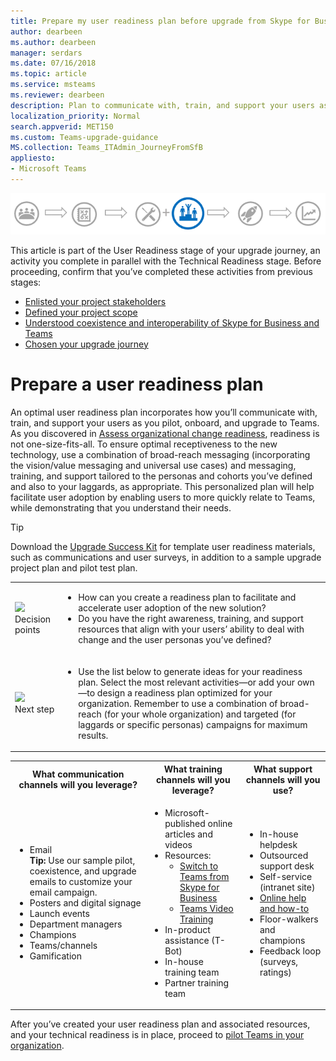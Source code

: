 ```yaml
---
title: Prepare my user readiness plan before upgrade from Skype for Business to Microsoft Teams - Microsoft Teams
author: dearbeen
ms.author: dearbeen
manager: serdars
ms.date: 07/16/2018
ms.topic: article
ms.service: msteams
ms.reviewer: dearbeen
description: Plan to communicate with, train, and support your users as you pilot, onboard and upgrade to Teams  
localization_priority: Normal
search.appverid: MET150
ms.custom: Teams-upgrade-guidance
MS.collection: Teams_ITAdmin_JourneyFromSfB
appliesto:
- Microsoft Teams
---
```


![Stages of the upgrade journey, with emphasis on the User Readiness stage](media/upgrade-banner-user-readiness.png "Stages of the upgrade journey, with emphasis on the User Readiness stage")

This article is part of the User Readiness stage of your upgrade journey, an activity you complete in parallel with the Technical Readiness stage. Before proceeding, confirm that you’ve completed these activities from previous stages:

-   [Enlisted your project stakeholders](upgrade-enlist-stakeholders.md)
-   [Defined your project scope](https://aka.ms/SkypetoTeams-Scope)
-   [Understood coexistence and interoperability of Skype for Business and Teams](https://aka.ms/SkypeToTeams-Coexist)
-   [Chosen your upgrade journey](upgrade-and-coexistence-of-skypeforbusiness-and-teams.md)

# Prepare a user readiness plan

An optimal user readiness plan incorporates how you’ll communicate with, train, and support your users as you pilot, onboard, and upgrade to Teams. As you discovered in [Assess organizational change readiness](https://aka.ms/OrgReadiness), readiness is not one-size-fits-all. To ensure optimal receptiveness to the new technology, use a combination of broad-reach messaging (incorporating the vision/value messaging and universal use cases) and messaging, training, and support tailored to the personas and cohorts you’ve defined and also to your laggards, as appropriate. This personalized plan will help facilitate user adoption by enabling users to more quickly relate to Teams, while demonstrating that you understand their needs.

> [!Tip]
> Download the [Upgrade Success Kit](https://aka.ms/UpgradeSuccessKit) for template user readiness materials, such as communications and user surveys, in addition to a sample upgrade project plan and pilot test plan.

|    |     |
|-----------|------------|
| ![](media/audio_conferencing_image7.png) <br/>Decision points|<ul><li>How can you create a readiness plan to facilitate and accelerate user adoption of the new solution?</li><li>Do you have the right awareness, training, and support resources that align with your users’ ability to deal with change and the user personas you’ve defined?</li></ul> |
| ![](media/audio_conferencing_image9.png)<br/>Next step|<ul><li>Use the list below to generate ideas for your readiness plan. Select the most relevant activities—or add your own—to design a readiness plan optimized for your organization. Remember to use a combination of broad-reach (for your whole organization) and targeted (for laggards or specific personas) campaigns for maximum results.</li></ul>|


<div class="mx-tableFixed">
<table>
<tbody>
<tr><th>What communication channels will you leverage?</th><th>What training channels will you leverage?</th><th>What support channels will you use?</th></tr>
<tr><td><ul><li>Email<br><strong>Tip:</strong> Use our sample pilot, coexistence, and upgrade emails to customize your email campaign.</li><li>Posters and digital signage</li><li>Launch events</li><li>Department managers</li><li>Champions</li><li>Teams/channels</li><li>Gamification</li></ul></td><td><ul><li>Microsoft-published online articles and videos</li><li>Resources:<ul><li><a href="https://support.office.com/article/Switch-to-Teams-from-Skype-for-Business-6295a0ae-4e8e-4bba-a100-64cc951cc964" data-raw-source="[Switch to Teams from Skype for Business](https://support.office.com/article/Switch-to-Teams-from-Skype-for-Business-6295a0ae-4e8e-4bba-a100-64cc951cc964)">Switch to Teams from Skype for Business</a></li><li><a href="https://support.office.com/article/microsoft-teams-video-training-4f108e54-240b-4351-8084-b1089f0d21d7?wt.mc_id=otc_home" data-raw-source="[Teams Video Training](https://support.office.com/article/microsoft-teams-video-training-4f108e54-240b-4351-8084-b1089f0d21d7?wt.mc_id=otc_home)">Teams Video Training</a></li></ul></li><li>In-product assistance (T-Bot)</li><li>In-house training team</li><li>Partner training team</li></ul></td><td><ul><li>In-house helpdesk</li><li>Outsourced support desk</li><li>Self-service (intranet site)</li><li><a href="https://support.office.com/teams" data-raw-source="[Online help and how-to](https://support.office.com/teams)">Online help and how-to</a></li><li>Floor-walkers and champions</li><li>Feedback loop (surveys, ratings)</li></ul></td></tr>
</tbody>
</table>
</div>

After you’ve created your user readiness plan and associated resources, and your technical readiness is in place, proceed to [pilot Teams in your organization](https://aka.ms/SkypeToTeams-Pilot).



